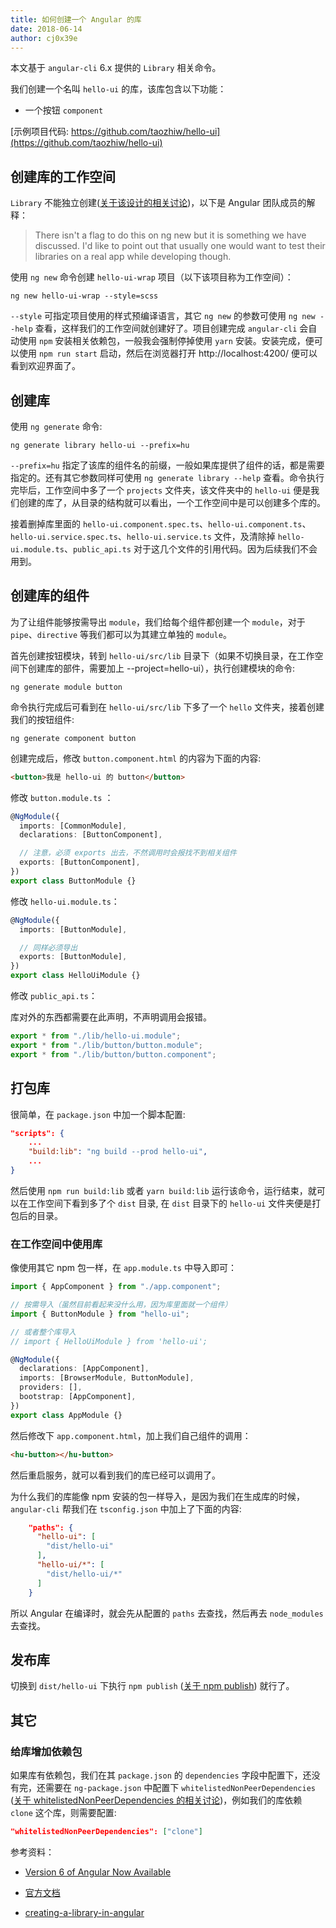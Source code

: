```yaml
---
title: 如何创建一个 Angular 的库
date: 2018-06-14
author: cj0x39e
---
```


本文基于 `angular-cli` 6.x 提供的 `Library` 相关命令。

我们创建一个名叫 `hello-ui` 的库，该库包含以下功能：

- 一个按钮 `component`

[示例项目代码: https://github.com/taozhiw/hello-ui](https://github.com/taozhiw/hello-ui)

## 创建库的工作空间

`Library` 不能独立创建([关于该设计的相关讨论](https://github.com/angular/angular-cli/issues/10929))，以下是 Angular 团队成员的解释：

> There isn't a flag to do this on ng new but it is something we have discussed. I'd like to point out that usually one would want to test their libraries on a real app while developing though.

使用 `ng new` 命令创建 `hello-ui-wrap` 项目（以下该项目称为工作空间）：

```base
ng new hello-ui-wrap --style=scss
```

`--style` 可指定项目使用的样式预编译语言，其它 `ng new` 的参数可使用 `ng new --help` 查看，这样我们的工作空间就创建好了。项目创建完成 `angular-cli` 会自动使用 `npm` 安装相关依赖包，一般我会强制停掉使用 `yarn` 安装。安装完成，便可以使用 `npm run start` 启动，然后在浏览器打开 http://localhost:4200/ 便可以看到欢迎界面了。

## 创建库

使用 `ng generate` 命令:

```base
ng generate library hello-ui --prefix=hu
```

`--prefix=hu` 指定了该库的组件名的前缀，一般如果库提供了组件的话，都是需要指定的。还有其它参数同样可使用 `ng generate library --help` 查看。命令执行完毕后，工作空间中多了一个 `projects` 文件夹，该文件夹中的 `hello-ui` 便是我们创建的库了，从目录的结构就可以看出，一个工作空间中是可以创建多个库的。

接着删掉库里面的 `hello-ui.component.spec.ts`、`hello-ui.component.ts`、`hello-ui.service.spec.ts`、`hello-ui.service.ts` 文件，及清除掉 `hello-ui.module.ts`、`public_api.ts` 对于这几个文件的引用代码。因为后续我们不会用到。

## 创建库的组件

为了让组件能够按需导出 `module`，我们给每个组件都创建一个 `module`，对于 `pipe`、`directive` 等我们都可以为其建立单独的 `module`。

首先创建按钮模块，转到 `hello-ui/src/lib` 目录下（如果不切换目录，在工作空间下创建库的部件，需要加上 --project=hello-ui），执行创建模块的命令:

```base
ng generate module button
```

命令执行完成后可看到在 `hello-ui/src/lib` 下多了一个 `hello` 文件夹，接着创建我们的按钮组件:

```base
ng generate component button
```

创建完成后，修改 `button.component.html` 的内容为下面的内容:

```html
<button>我是 hello-ui 的 button</button>
```

修改 `button.module.ts` ：

```typescript
@NgModule({
  imports: [CommonModule],
  declarations: [ButtonComponent],

  // 注意，必须 exports 出去，不然调用时会报找不到相关组件
  exports: [ButtonComponent],
})
export class ButtonModule {}
```

修改 `hello-ui.module.ts`：

```typescript
@NgModule({
  imports: [ButtonModule],

  // 同样必须导出
  exports: [ButtonModule],
})
export class HelloUiModule {}
```

修改 `public_api.ts`：

库对外的东西都需要在此声明，不声明调用会报错。

```typescript
export * from "./lib/hello-ui.module";
export * from "./lib/button/button.module";
export * from "./lib/button/button.component";
```

## 打包库

很简单，在 `package.json` 中加一个脚本配置:

```json
"scripts": {
    ...
    "build:lib": "ng build --prod hello-ui",
    ...
}
```

然后使用 `npm run build:lib` 或者 `yarn build:lib` 运行该命令，运行结束，就可以在工作空间下看到多了个 `dist` 目录, 在 `dist` 目录下的 `hello-ui` 文件夹便是打包后的目录。

### 在工作空间中使用库

像使用其它 npm 包一样，在 `app.module.ts` 中导入即可：

```typescript
import { AppComponent } from "./app.component";

// 按需导入（虽然目前看起来没什么用，因为库里面就一个组件）
import { ButtonModule } from "hello-ui";

// 或者整个库导入
// import { HelloUiModule } from 'hello-ui';

@NgModule({
  declarations: [AppComponent],
  imports: [BrowserModule, ButtonModule],
  providers: [],
  bootstrap: [AppComponent],
})
export class AppModule {}
```

然后修改下 `app.component.html`，加上我们自己组件的调用：

```html
<hu-button></hu-button>
```

然后重启服务，就可以看到我们的库已经可以调用了。

为什么我们的库能像 npm 安装的包一样导入，是因为我们在生成库的时候，`angular-cli` 帮我们在 `tsconfig.json` 中加上了下面的内容:

```json
    "paths": {
      "hello-ui": [
        "dist/hello-ui"
      ],
      "hello-ui/*": [
        "dist/hello-ui/*"
      ]
    }
```

所以 Angular 在编译时，就会先从配置的 `paths` 去查找，然后再去 `node_modules` 去查找。

## 发布库

切换到 `dist/hello-ui` 下执行 `npm publish` ([关于 npm publish](https://docs.npmjs.com/getting-started/publishing-npm-packages)) 就行了。

## 其它

### 给库增加依赖包

如果库有依赖包，我们在其 `package.json` 的 `dependencies` 字段中配置下，还没有完，还需要在
`ng-package.json` 中配置下 `whitelistedNonPeerDependencies` ([关于 whitelistedNonPeerDependencies 的相关讨论](https://github.com/dherges/ng-packagr/issues/716))，例如我们的库依赖 `clone` 这个库，则需要配置:

```json
"whitelistedNonPeerDependencies": ["clone"]
```

参考资料：

- [Version 6 of Angular Now Available](https://blog.angular.io/version-6-of-angular-now-available-cc56b0efa7a4)

- [官方文档](https://github.com/angular/angular-cli/wiki/stories-create-library)

- [creating-a-library-in-angular](https://blog.angularindepth.com/creating-a-library-in-angular-6-87799552e7e5)
